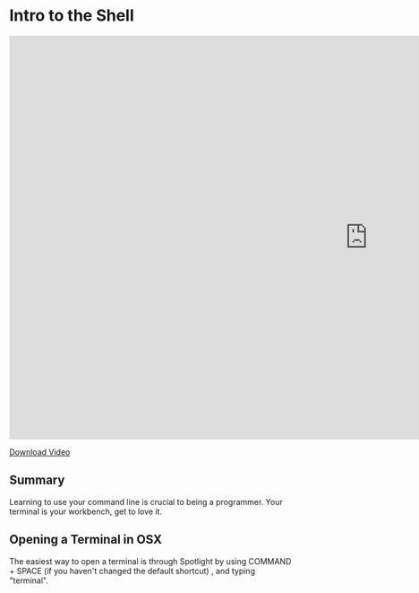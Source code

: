 # Intro to the Shell

<iframe width="1280" height="720" src="https://www.youtube.com/embed/uxANgIcjmQg?rel=0&amp;showinfo=0&html5=1" frameborder="0" allowfullscreen></iframe>

[Download Video](http://flatiron-videos.s3.amazonaws.com/ironboard/welcome%20to%20the%20shell.mp4)

## Summary

Learning to use your command line is crucial to being a programmer. Your terminal is your workbench, get to love it.

## Opening a Terminal in OSX

The easiest way to open a terminal is through Spotlight by using COMMAND + SPACE (if you haven't changed the default shortcut) , and typing "terminal".
